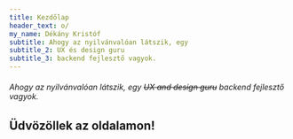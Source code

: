 ```yaml
---
title: Kezdőlap
header_text: o/
my_name: Dékány Kristóf
subtitle: Ahogy az nyilvánvalóan látszik, egy
subtitle_2: UX és design guru
subtitle_3: backend fejlesztő vagyok.
---
```


###### Ahogy az nyilvánvalóan látszik, egy ~~UX and design guru~~  backend fejlesztő vagyok.

## Üdvözöllek az oldalamon!
